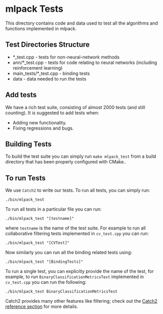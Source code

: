 # mlpack Tests

This directory contains code and data used to test all the algorithms and functions implemented in mlpack.

## Test Directories Structure

- *_test.cpp - tests for non-neural-network methods
- ann/*_test.cpp - tests for code relating to neural networks (including
  reinforcement learning)
- main_tests/*_test.cpp - binding tests
- data - data needed to run the tests

## Add tests

We have a rich test suite, consisting of almost 2000 tests (and still counting). It is suggested to add tests when:

- Adding new functionality.
- Fixing regressions and bugs.

## Building Tests

To build the test suite you can simply run `make mlpack_test` from a build
directory that has been properly configured with CMake..

## To run Tests

We use `Catch2` to write our tests. To run all tests, you can simply run:

`./bin/mlpack_test`

To run all tests in a particular file you can run:

`./bin/mlpack_test "[testname]"`

where `testname` is the name of the test suite. For example to run all
collaborative filtering tests implemented in `cv_test.cpp` you can run:

`./bin/mlpack_test "[CVTest]"`

Now similarly you can run all the binding related tests using:

`./bin/mlpack_test "[BindingTests]"`

To run a single test, you can explicitly provide the name of the test, for example, to run
`BinaryClassificationMetricsTest` implemented in `cv_test.cpp` you can run the following:

`./bin/mlpack_test BinaryClassificationMetricsTest`

Catch2 provides many other features like filtering; check out the
[Catch2 reference section](https://github.com/catchorg/Catch2/blob/devel/docs/Readme.md#top)
for more details.
